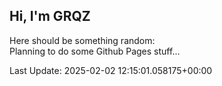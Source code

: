 ## Hi, I'm GRQZ
Here should be something random:  
Planning to do some Github Pages stuff...


Last Update: 2025-02-02 12:15:01.058175+00:00
